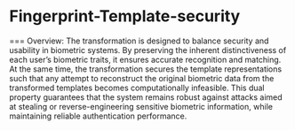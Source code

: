 # Fingerprint-Template-security
===
Overview:
The transformation is designed to balance security and usability in biometric systems. By preserving the inherent distinctiveness of each user’s biometric traits, it ensures accurate recognition and matching. At the same time, the transformation secures the template representations such that any attempt to reconstruct the original biometric data from the transformed templates becomes computationally infeasible. This dual property guarantees that the system remains robust against attacks aimed at stealing or reverse-engineering sensitive biometric information, while maintaining reliable authentication performance.
